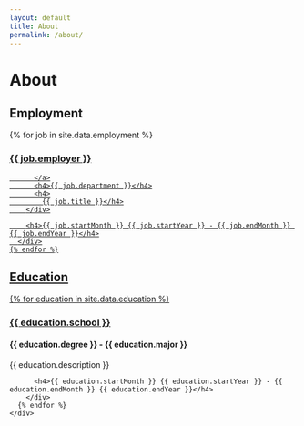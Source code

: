 ```yaml
---
layout: default
title: About
permalink: /about/
---
```


  <h1>About</h1>
  <div class="row mb-2">
    <h2 class="mb-3">Employment</h2>
    {% for job in site.data.employment %}
      <div class="d-flex flex-row justify-content-between mb-2">
        <div>
          <a
            href="{{ job.link }}"
            target="_blank"
            rel="noopener noreferrer">
            <h3>{{ job.employer }}</h3>

          </a>
          <h4>{{ job.department }}</h4>
          <h4>
            {{ job.title }}</h4>
        </div>

        <h4>{{ job.startMonth }} {{ job.startYear }} - {{ job.endMonth }} {{ job.endYear }}</h4>
      </div>
    {% endfor %}

  </div>

  <div class="row mb-2">
    <div class="col-md-3">
      <h2 class="mb-3">Education</h2>
    </div>
    <div class="col-md-9">
      {% for education in site.data.education %}
        <div class="d-flex flex-row justify-content-between mb-2">
          <div>
            <a
              href="{{ education.link }}"
              target="_blank"
              rel="noopener noreferrer">
              <h3>{{ education.school }}</h3>
            </a>
            <h4>
              {{ education.degree }} - {{ education.major }}
            </h4>
            <p>{{ education.description }}</p>
          </div>

          <h4>{{ education.startMonth }} {{ education.startYear }} - {{ education.endMonth }} {{ education.endYear }}</h4>
        </div>
      {% endfor %}
    </div>

  </div>
